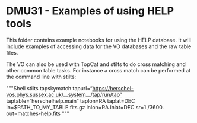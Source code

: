 DMU31 - Examples of using HELP tools
===========================

This folder contains example notebooks for using the HELP database. It will include examples of accessing data for the VO databases and the raw table files.

The VO can also be used with TopCat and stilts to do cross matching and other common table tasks. For instance a cross match can be performed at the command line with stilts:

"""Shell
stilts tapskymatch tapurl=“https://herschel-vos.phys.sussex.ac.uk/__system__/tap/run/tap” taptable=“herschelhelp.main” taplon=RA taplat=DEC in=$PATH_TO_MY_TABLE.fits.gz inlon=RA inlat=DEC sr=1./3600. out=matches-help.fits
"""
